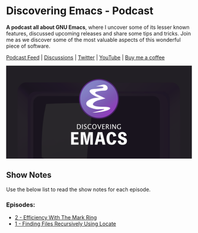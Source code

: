 # Discovering Emacs - Podcast

**A podcast all about GNU Emacs**, where I uncover some of its lesser known
features, discussed upcoming releases and share some tips and tricks. Join me as
we discover some of the most valuable aspects of this wonderful piece of
software.

[Podcast Feed](https://www.discovering-emacs.com) | [Discussions](https://github.com/VernonGrant/discovering-emacs/discussions) | [Twitter](https://twitter.com/DiscoverEmacs) | [YouTube](https://www.youtube.com/@discoveringemacs) | [Buy me a coffee](https://www.buymeacoffee.com/vernon.grant)

![Discovering Emacs](https://raw.githubusercontent.com/VernonGrant/discovering-emacs/main/assets/images/discovering-emacs-podcast-banner.png "Podcast banner for: Discovering Emacs")

## Show Notes

Use the below list to read the show notes for each episode.

### Episodes:

- [2 - Efficiency With The Mark Ring](https://github.com/VernonGrant/discovering-emacs/blob/main/show-notes/2-efficiency-with-the-mark-ring.md)
- [1 - Finding Files Recursively Using Locate](https://github.com/VernonGrant/discovering-emacs/blob/main/show-notes/1-finding-files-recursively-using-locate.md)
